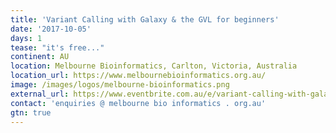```yaml
---
title: 'Variant Calling with Galaxy & the GVL for beginners'
date: '2017-10-05'
days: 1
tease: "it's free..."
continent: AU
location: Melbourne Bioinformatics, Carlton, Victoria, Australia
location_url: https://www.melbournebioinformatics.org.au/
image: /images/logos/melbourne-bioinformatics.png
external_url: https://www.eventbrite.com.au/e/variant-calling-with-galaxy-the-gvl-for-beginners-registration-36300355340
contact: 'enquiries @ melbourne bio informatics . org.au'
gtn: true
---
```

